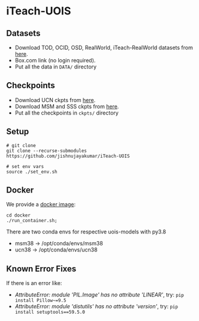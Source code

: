 # iTeach-UOIS



## Datasets
- Download TOD, OCID, OSD, RealWorld, iTeach-RealWorld datasets from [here](https://utdallas.box.com/v/uois-datasets).
- Box.com link (no login required).
- Put all the data in `DATA/` directory


## Checkpoints
- Download UCN ckpts from [here](https://utdallas.box.com/s/9vt68miar920hf36egeybfflzvt8c676).
- Download MSM and SSS ckpts from [here](https://utdallas.box.com/s/vzp8nmalowg4i58y8b9sghv5s7f36xpz).
- Put all the checkpoints in `ckpts/` directory

## Setup
```shell
# git clone 
git clone --recurse-submodules https://github.com/jishnujayakumar/iTeach-UOIS

# set env vars
source ./set_env.sh
```

## Docker
We provide a [docker image](https://hub.docker.com/repository/docker/irvlutd/iteach):
```shell
cd docker
./run_container.sh;
```
There are two conda envs for respective uois-models with py3.8
- msm38 -> /opt/conda/envs/msm38
- ucn38 -> /opt/conda/envs/ucn38


## Known Error Fixes
If there is an error like:
- *AttributeError: module 'PIL.Image' has no attribute 'LINEAR'*, try: `pip install Pillow~=9.5`
- *AttributeError: module 'distutils' has no attribute 'version'*, try: `pip install setuptools==59.5.0`
